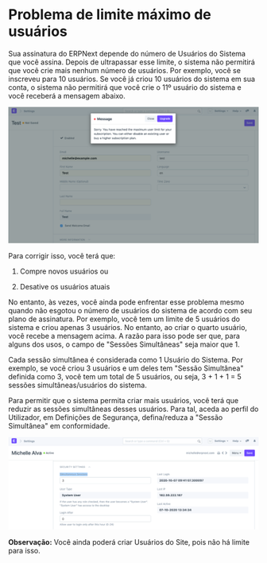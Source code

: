 # Problema de limite máximo de usuários


Sua assinatura do ERPNext depende do número de Usuários do Sistema que você assina. Depois de ultrapassar esse limite, o sistema não permitirá que você crie mais nenhum número de usuários. Por exemplo, você se inscreveu para 10 usuários. Se você já criou 10 usuários do sistema em sua conta, o sistema não permitirá que você crie o 11º usuário do sistema e você receberá a mensagem abaixo.

  


![](/files/oP3RzNx.png)

  


Para corrigir isso, você terá que:

1) Compre novos usuários ou

2) Desative os usuários atuais

  


No entanto, às vezes, você ainda pode enfrentar esse problema mesmo quando não esgotou o número de usuários do sistema de acordo com seu plano de assinatura. Por exemplo, você tem um limite de 5 usuários do sistema e criou apenas 3 usuários. No entanto, ao criar o quarto usuário, você recebe a mensagem acima. A razão para isso pode ser que, para alguns dos usos, o campo de "Sessões Simultâneas" seja maior que 1.

  


Cada sessão simultânea é considerada como 1 Usuário do Sistema. Por exemplo, se você criou 3 usuários e um deles tem "Sessão Simultânea" definida como 3, você tem um total de 5 usuários, ou seja, 3 + 1 + 1 = 5 sessões simultâneas/usuários do sistema.

  


Para permitir que o sistema permita criar mais usuários, você terá que reduzir as sessões simultâneas desses usuários. Para tal, aceda ao perfil do Utilizador, em Definições de Segurança, defina/reduza a "Sessão Simultânea" em conformidade.

  


![](/files/YQQ8cHw.png)

  


**Observação:** Você ainda poderá criar Usuários do Site, pois não há limite para isso.